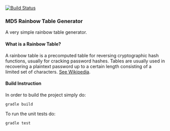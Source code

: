 [![Build Status](https://travis-ci.org/livioso/md5-rainbowtable-generator.svg?branch=master)](https://travis-ci.org/livioso/md5-rainbowtable-generator)

### MD5 Rainbow Table Generator

A very simple rainbow table generator.

#### What is a Rainbow Table?

A rainbow table is a precomputed table for reversing cryptographic hash functions, usually for cracking password hashes. Tables are usually used in recovering a plaintext password up to a certain length consisting of a limited set of characters.
  [See Wikipedia](https://en.wikipedia.org/wiki/Rainbow_table).  
  
#### Build Instruction
  
In order to build the project simply do:
```
gradle build
```

To run the unit tests do:
```
gradle test
```
